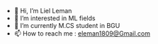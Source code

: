 - 👋 Hi, I’m Liel Leman
- 👀 I’m interested in ML fields
- 🌱 I’m currently M.CS student in BGU
- 📫 How to reach me : eleman1809@Gmail.com
